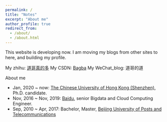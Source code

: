 ```yaml
---
permalink: /
title: "Notes"
excerpt: "About me"
author_profile: true
redirect_from: 
  - /about/
  - /about.html
---
```


This website is developing now. I am moving my blogs from other sites to here, and building my profile.

My zhihu: [道哥真的多](https://www.zhihu.com/people/bagba)
My CSDN: [Bagba](https://blog.csdn.net/bagba)
My WeChat_blog: 道哥的道

About me

* Jan, 2020 ~ now: [The Chinese University of Hong Kong (Shenzhen)](https://www.cuhk.edu.cn/), Ph.D. candidate.
* Nov, 2016 ~ Nov, 2019: [Baidu](https://www.baidu.com/), senior Bigdata and Cloud Computing Engineer.
* Sep, 2010 ~ Apr, 2017: Bachelor, Master, [Beijing University of Posts and Telecommunications](https://www.bupt.edu.cn/)

